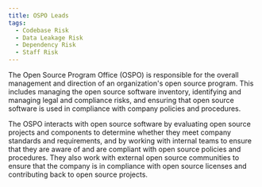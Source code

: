 ```yaml
---
title: OSPO Leads
tags:
  - Codebase Risk
  - Data Leakage Risk
  - Dependency Risk
  - Staff Risk
---
```


The Open Source Program Office (OSPO) is responsible for the overall management and direction of an organization's open source program. This includes managing the open source software inventory, identifying and managing legal and compliance risks, and ensuring that open source software is used in compliance with company policies and procedures.

The OSPO interacts with open source software by evaluating open source projects and components to determine whether they meet company standards and requirements, and by working with internal teams to ensure that they are aware of and are compliant with open source policies and procedures. They also work with external open source communities to ensure that the company is in compliance with open source licenses and contributing back to open source projects.
